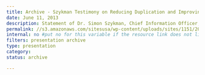 ```yaml
---
title: Archive - Szykman Testimony on Reducing Duplication and Improving Outcomes in Federal IT
date: June 11, 2013
description: Statement of Dr. Simon Szykman, Chief Information Officer, U.S. Department of Commerce before the Committee on Homeland Security and Governmental Affairs on Reducing Duplication and Improving Outcomes in Federal Information Technology.
permalink: //s3.amazonaws.com/sitesusa/wp-content/uploads/sites/1151/2016/10/Testimony-Szykman-2013-06-11.pdf
internal: no #put no for this variable if the resource link does not live on CIO.gov
filters: presentation archive
type: presentation
category:
status: archive

---
```


